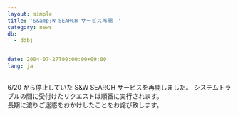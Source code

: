 ```yaml
---
layout: simple
title: 'S&amp;W SEARCH サービス再開　'
category: news
db:
  - ddbj


date: 2004-07-27T00:00:00+09:00
lang: ja
---
```


6/20 から停止していた S&amp;W SEARCH サービスを再開しました。 システムトラブルの間に受付けたリクエストは順番に実行されます。<br>長期に渡りご迷惑をおかけしたことをお詫び致します。
